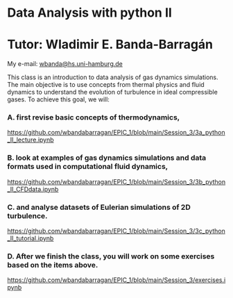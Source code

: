 # Data Analysis with python II

# Tutor: Wladimir E. Banda-Barragán
My e-mail: wbanda@hs.uni-hamburg.de

This class is an introduction to data analysis of gas dynamics simulations. The main objective is to use concepts from thermal physics and fluid dynamics to understand the evolution of turbulence in ideal compressible gases. To achieve this goal, we will:

### A. first revise basic concepts of thermodynamics,
https://github.com/wbandabarragan/EPIC_1/blob/main/Session_3/3a_python_II_lecture.ipynb

### B. look at examples of gas dynamics simulations and data formats used in computational fluid dynamics,
https://github.com/wbandabarragan/EPIC_1/blob/main/Session_3/3b_python_II_CFDdata.ipynb

### C. and analyse datasets of Eulerian simulations of 2D turbulence.
https://github.com/wbandabarragan/EPIC_1/blob/main/Session_3/3c_python_II_tutorial.ipynb

### D. After we finish the class, you will work on some exercises based on the items above.
https://github.com/wbandabarragan/EPIC_1/blob/main/Session_3/exercises.ipynb
